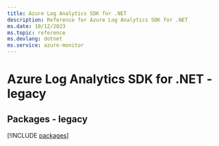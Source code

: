 ```yaml
---
title: Azure Log Analytics SDK for .NET
description: Reference for Azure Log Analytics SDK for .NET
ms.date: 10/12/2023
ms.topic: reference
ms.devlang: dotnet
ms.service: azure-monitor
---
```

# Azure Log Analytics SDK for .NET - legacy
## Packages - legacy
[!INCLUDE [packages](log-analytics-index.md)]